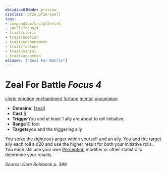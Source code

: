 ```yaml
---
obsidianUIMode: preview
cssclass: pf2e,pf2e-spell
tags:
- compendium/src/pf2e/crb
- spell/focus/4
- trait/cleric
- trait/emotion
- trait/enchantment
- trait/fortune
- trait/mental
- trait/uncommon
aliases: ["Zeal For Battle"]
---
```

# Zeal For Battle *Focus 4*   
[cleric](../../Rules/traits/cleric.md)  [emotion](../../Rules/traits/emotion.md)  [enchantment](../../Rules/traits/enchantment.md)  [fortune](../../Rules/traits/fortune.md)  [mental](../../Rules/traits/mental.md)  [uncommon](../../Rules/traits/uncommon.md)  

- **Domains**: [[zeal](../setting/domains.md#Zeal)]
- **Cast** [R](../../Rules/core-rulebook/chapter-9-playing-the-game.md#Actions "Reaction") 
- **Trigger**You and at least 1 ally are about to roll initiative.
- **Range**10 foot
- **Targets**you and the triggering ally

You stoke the righteous anger within yourself and an ally. You and the target ally each roll a d20 and use the higher result for both your initiative rolls. You each still use your own [Perception](../skills.md#Perception) modifier or other statistic to determine your results.

*Source: Core Rulebook p. 399*
